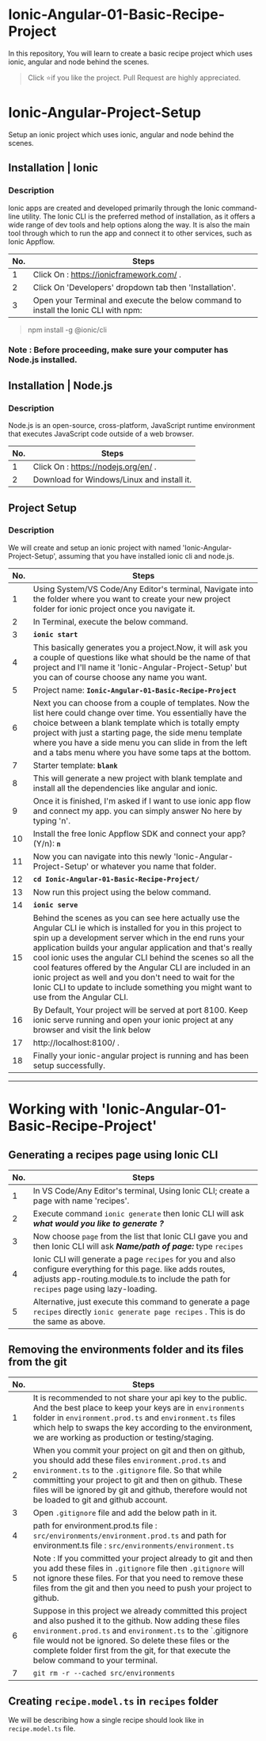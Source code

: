# Ionic-Angular-01-Basic-Recipe-Project
In this repository, You will learn to create a basic recipe project which uses ionic, angular and node behind the scenes.

> Click :star:if you like the project. Pull Request are highly appreciated.

# Ionic-Angular-Project-Setup
Setup an ionic project which uses ionic, angular and node behind the scenes.

## Installation | Ionic

### Description
Ionic apps are created and developed primarily through the Ionic command-line utility. The Ionic CLI is the preferred method of installation, as it offers a wide range of dev tools and help options along the way. It is also the main tool through which to run the app and connect it to other services, such as Ionic Appflow.

| No. | Steps |
|---- | ---------
|1 | Click On : https://ionicframework.com/ . |
|2 | Click On 'Developers' dropdown tab then 'Installation'. | 
|3 | Open your Terminal and execute the below command to install the Ionic CLI with npm: |
> npm install -g @ionic/cli

### Note : Before proceeding, make sure your computer has Node.js installed.

## Installation | Node.js

### Description
Node.js is an open-source, cross-platform, JavaScript runtime environment that executes JavaScript code outside of a web browser.

| No. | Steps |
|---- | ---------
|1 | Click On : https://nodejs.org/en/ . |
|2 | Download for Windows/Linux and install it. |

## Project Setup

### Description
We will create and setup an ionic project with named 'Ionic-Angular-Project-Setup', assuming that you have installed ionic cli and node.js.

| No. | Steps |
|---- | ---------
|1 | Using System/VS Code/Any Editor's terminal, Navigate into the folder where you want to create your new project folder for ionic project once you navigate it. |
|2 | In Terminal, execute the below command. |
|3 | **`ionic start`** |  
|4 | This basically generates you a project.Now, it will ask you a couple of questions like what should be the name of that project and I'll name it 'Ionic-Angular-Project-Setup' but you can of course choose any name you want. |
|5 | Project name: **`Ionic-Angular-01-Basic-Recipe-Project`** |
|6 | Next you can choose from a couple of templates. Now the list here could change over time. You essentially have the choice between a blank template which is totally empty project with just a starting page, the side menu template where you have a side menu you can slide in from the left and a tabs menu where you have some taps at the bottom. |
|7 | Starter template: **`blank`** |
|8 | This will generate a new project with blank template and install all the dependencies like angular and ionic. |
|9 | Once it is finished, I'm asked if I want to use ionic app flow and connect my app. you can simply answer No here by typing 'n'. |
|10 | Install the free Ionic Appflow SDK and connect your app? (Y/n): **`n`** |
|11 | Now you can navigate into this newly 'Ionic-Angular-Project-Setup' or whatever you name that folder. |
|12 | **`cd Ionic-Angular-01-Basic-Recipe-Project/`** |
|13 | Now run this project using the below command.|
|14 | **`ionic serve`** |
|15 | Behind the scenes as you can see here actually use the Angular CLI ie which is installed for you in this project to spin up a development server which in the end runs your application builds your angular application and that's really cool ionic uses the angular CLI behind the scenes so all the cool features offered by the Angular CLI are included in an ionic project as well and you don't need to wait for the Ionic CLI to update to include something you might want to use from the Angular CLI. |
|16 | By Default, Your project will be served at port 8100. Keep ionic serve running and open your ionic project at any browser and visit the link below |
|17 | http://localhost:8100/ . |
|18 | Finally your ionic-angular project is running and has been setup successfully. |

---

# Working with 'Ionic-Angular-01-Basic-Recipe-Project'

## Generating a recipes page using Ionic CLI

| No. | Steps |
|---- | ---------
|1 | In VS Code/Any Editor's terminal, Using Ionic CLI; create a page with name 'recipes'. |
|2 | Execute command `ionic generate` then Ionic CLI will ask **_what would you like to generate ?_** | 
|3 | Now choose `page` from the list that Ionic CLI gave you and then Ionic CLI will ask **_Name/path of page:_** type `recipes` |
|4 | Ionic CLI will generate a page `recipes` for you and also configure everything for this page. like adds routes, adjusts app-routing.module.ts to include the path for `recipes` page using lazy-loading.  
|5 | Alternative, just execute this command to generate a page `recipes` directly `ionic generate page recipes` . This is do the same as above.|

## Removing the environments folder and its files from the git

| No. | Steps |
|---- | ----|
|1 | It is recommended to not share your api key to the public. And the best place to keep your keys are in `environments` folder in `environment.prod.ts` and `environment.ts` files which help to swaps the key according to the environment, we are working as production or testing/staging. |
|2 | When you commit your project on git and then on github, you should add these files `environment.prod.ts` and `environment.ts` to the `.gitignore` file. So that while committing your project to git and then on github. These files will be ignored by git and github, therefore would not be loaded to git and github account. |
|3 | Open `.gitignore` file and add the below path in it. |
|4 | path for environment.prod.ts file : `src/environments/environment.prod.ts` and path for environment.ts file : `src/environments/environment.ts` |
|5 | Note : If you committed your project already to git and then you add these files in `.gitignore` file then `.gitignore` will not ignore these files. For that you need to remove these files from the git and then you need to push your project to github. |
|6 |Suppose in this project we already committed this project and also pushed it to the github. Now adding these files `environment.prod.ts` and `environment.ts` to the `.gitignore file would not be ignored. So delete these files or the complete folder first from the git, for that execute the below command to your terminal. |
|7 | `git rm -r --cached src/environments` |

## Creating `recipe.model.ts` in `recipes` folder

We will be describing how a single recipe should look like in `recipe.model.ts` file.